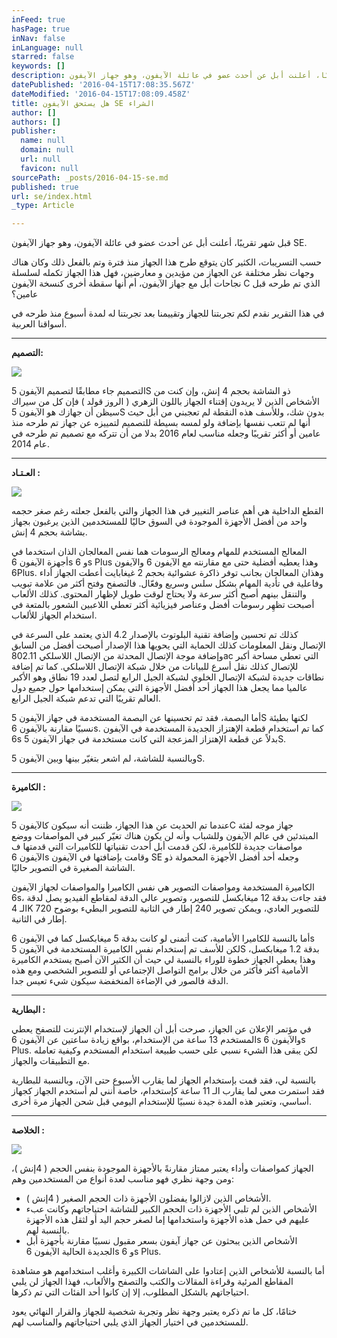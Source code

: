 ```yaml
---
inFeed: true
hasPage: true
inNav: false
inLanguage: null
starred: false
keywords: []
description: قبل شهر تقريبًا، أعلنت أبل عن أحدث عضو في عائلة الآيفون، وهو جهاز الآيفون SE.
datePublished: '2016-04-15T17:08:35.567Z'
dateModified: '2016-04-15T17:08:09.458Z'
title: هل يستحق الآيفون SE الشراء
author: []
authors: []
publisher:
  name: null
  domain: null
  url: null
  favicon: null
sourcePath: _posts/2016-04-15-se.md
published: true
url: se/index.html
_type: Article

---
```

قبل شهر تقريبًا، أعلنت أبل عن أحدث عضو في عائلة الآيفون، وهو جهاز الآيفون SE.

حسب التسريبات، الكثير كان يتوقع طرح هذا الجهاز منذ فترة وتم بالفعل ذلك وكان هناك وجهات نظر مختلفة عن الجهاز من مؤيدين و معارضين، فهل هذا الجهاز تكمله لسلسلة نجاحات أبل مع جهاز الآيفون، أم أنها سقطة أخرى كنسخة الآيفون C الذي تم طرحه قبل عامين؟

في هذا التقرير نقدم لكم تجربتنا للجهاز وتقييمنا بعد تجربتنا له لمدة أسبوع منذ طرحه في أسواقنا العربية.

****

**التصميم:**

![](https://the-grid-user-content.s3-us-west-2.amazonaws.com/91b534fa-fd92-44ed-926f-c1df4adbd27d.png)

التصميم جاء مطابقًا لتصميم الآيفون 5S ذو الشاشة بحجم 4 إنش، وإن كنت من الأشخاص الذين لا يريدون إقتناء الجهاز باللون الزهري ( الروز قولد ) فإن كل من سيراك سيظن أن جهازك هو الآيفون 5S بدون شك، وللأسف هذه النقطة لم تعجبني من أبل حيث أنها لم تتعب نفسها بإضافة ولو لمسه بسيطة للتصميم لتمييزه عن جهاز تم طرحه منذ عامين أو أكثر تقريبًا وجعله مناسب لعام 2016 بدلا من أن تتركه مع تصميم تم طرحه في عام 2014\.

****

**العـتـاد :**

![](https://the-grid-user-content.s3-us-west-2.amazonaws.com/20a911fb-b2b9-431d-9b51-9ef2e14eace4.png)

القطع الداخلية هي أهم عناصر التغيير في هذا الجهاز والتي بالفعل جعلته رغم صغر حجمه واحد من أفضل الأجهزة الموجودة في السوق حاليًا للمستخدمين الذين يرغبون بجهاز بشاشة بحجم 4 إنش.

المعالج المستخدم للمهام ومعالج الرسومات هما نفس المعالجان الذان استخدما في أجهزة الآيفون 6s و 6s Plus وهذا يعطيه أفضلية حتى مع مقارنته مع الآيفون 6 والآيفون 6Plus. وهذان المعالجان بجانب توفر ذاكرة عشوائية بحجم 2 غيغابايت أعطت الجهاز أداء وفاعلية في تأدية المهام بشكل سلس وسريع وفعّال. فالتصفح وفتح أكثر من علامة تبويب والتنقل بينهم أصبح أكثر سرعة ولا يحتاج لوقت طويل لإظهار المحتوى. كذلك الألعاب أصبحت تظهِر رسومات أفضل وعناصر فيزيائية أكثر تعطي اللاعبين الشعور بالمتعة في استخدام الجهاز للألعاب.

كذلك تم تحسين وإضافة تقنية البلوتوث بالإصدار 4.2 الذي يعتمد على السرعة في الإتصال ونقل المعلومات كذلك الحماية التي يحويها هذا الإصدار أصبحت أفضل من السابق وإضافة موجة الإتصال المحدثة من الإتصال اللاسلكي 802.11ac التي تعطي مساحة أكبر للإتصال كذلك نقل أسرع للبيانات من خلال شبكة الإتصال اللاسلكي. كما تم إضافة نطاقات جديدة لشبكة الإتصال الخلوي لشبكة الجيل الرابع لتصل لعدد 19 نطاق وهو الأكبر عالميا مما يجعل هذا الجهاز أحد أفضل الأجهزة التي يمكن إستخدامها حول جميع دول العالم تقريبًا التي تدعم شبكة الجيل الرابع.

أما البصمة، فقد تم تحسينها عن البصمة المستخدمة في جهاز الآيفون 5S لكنها بطيئة نسبيًا مقارنة بالآيفون 6s. كما تم استخدام قطعة الإهتزاز الجديدة المستخدمة في الآيفون 6s بدلاً عن قطعة الإهتزاز المزعجة التي كانت مستخدمة في جهاز الآيفون 5S.

وبالنسبة للشاشة، لم اشعر بتغيّر بينها وبين الآيفون 5S.

****

**الكاميرة :**

![](https://the-grid-user-content.s3-us-west-2.amazonaws.com/decf046d-78fa-4439-80c2-9ab99bc158b3.png)

عندما تم الحديث عن هذا الجهاز، ظننت أنه سيكون كالآيفون 5C جهاز موجه لفئة المبتدئين في عالم الآيفون وللشباب وأنه لن يكون هناك تغيّر كبير في المواصفات ووضع مواصفات جديدة للكاميرة، لكن قدمت أبل أحدث تقنياتها للكاميرات التي قدمتها ف الآيفون 6s وقامت بإضافتها في الآيفون SE وجعله أحد أفضل الأجهزة المحمولة ذو الشاشة الصغيرة في التصوير حاليًا.

الكاميرة المستخدمة ومواصفات التصوير هي نفس الكاميرا والمواصفات لجهاز الآيفون 6s، فقد جاءت بدقة 12 ميغابكسل للتصوير، وتصوير عالي الدقة لمقاطع الفيديو يصل لدقة الـ 4K للتصوير العادي، ويمكن تصوير 240 إطار في الثانية للتصوير البطيء بوضوح 720 إطار في الثانية.

أما بالنسبة للكاميرا الأمامية، كنت أتمنى لو كانت بدقة 5 ميغابكسل كما في الآيفون 6s لكن للأسف تم إستخدام نفس الكاميرة المستخدمة في الآيفون 5S بدقة 1.2 ميغابكسل، وهذا يعطي الجهاز خطوة للوراء بالنسبة لي حيث أن الكثير الآن أصبح يستخدم الكاميرة الأمامية أكثر فأكثر من خلال برامج التواصل الإجتماعي أو للتصوير الشخصي ومع هذه الدقة فالصور في الإضاءة المنخفضة سيكون شيء تعيس جدا.

****

**البطارية :**

في مؤتمر الإعلان عن الجهاز، صرحت أبل أن الجهاز لإستخدام الإنترنت للتصفح يعطي المستخدم 13 ساعة من الإستخدام، بواقع زيادة ساعتين عن الآيفون 6s والآيفون 6s Plus. لكن يبقى هذا الشيء نسبي على حسب طبيعة استخدام المستخدم وكيفية تعامله مع التطبيقات والجهاز.

بالنسبة لي، فقد قمت بإستخدام الجهاز لما يقارب الأسبوع حتى الآن، وبالنسبة للبطارية فقد استمرت معي لما يقارب الـ 11 ساعة كإستخدام، خاصة أنني لم أستخدم الجهاز كجهاز أساسي، وتعتبر هذه المدة جيدة نسبيًا للإستخدام اليومي قبل شحن الجهاز مرة أخرى.

****

**الخلاصة :**

![](https://the-grid-user-content.s3-us-west-2.amazonaws.com/525e39a2-cc72-4574-b0d8-8f559dc54a44.png)

الجهاز كمواصفات وأداء يعتبر ممتاز مقارنةً بالأجهزة الموجودة بنفس الحجم ( 4إنش )، ومن وجهة نظري فهو مناسب لعدة أنواع من المستخدمين وهم:

* الأشخاص الذين لازالوا يفضلون الأجهزة ذات الحجم الصغير ( 4إنش ).
* الأشخاص الذين لم تلبي الأجهزة ذات الحجم الكبير للشاشة احتياجاتهم وكانت عبء عليهم في حمل هذه الأجهزة واستخدامها إما لصغر حجم اليد أو لثقل هذه الأجهزة بالنسبة لهم.
* الأشخاص الذين يبحثون عن جهاز آيفون بسعر مقبول نسبيًا مقارنة بأجهزة أبل الجديدة الحالية الآيفون 6s و 6s Plus.

أما بالنسبة للأشخاص الذين إعتادوا على الشاشات الكبيرة وأغلب استخدامهم هو مشاهدة المقاطع المرئية وقراءة المقالات والكتب والتصفح والألعاب، فهذا الجهاز لن يلبي احتياجاتهم بالشكل المطلوب، إلا إن كانوا أحد الفئات التي تم ذكرها.

ختامًا، كل ما تم ذكره يعتبر وجهة نظر وتجربة شخصية للجهاز والقرار النهائي يعود للمستخدمين في اختيار الجهاز الذي يلبي احتياجاتهم والمناسب لهم.